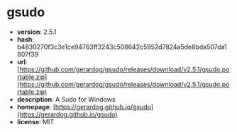 # gsudo

- **version**: 2.5.1
- **hash**: b4830270f3c3e1ce94763ff3243c508642c5952d7824a5de8bda507da1807f39
- **url**: [https://github.com/gerardog/gsudo/releases/download/v2.5.1/gsudo.portable.zip](https://github.com/gerardog/gsudo/releases/download/v2.5.1/gsudo.portable.zip)
- **description**: A Sudo for Windows
- **homepage**: [https://gerardog.github.io/gsudo](https://gerardog.github.io/gsudo)
- **license**: MIT

